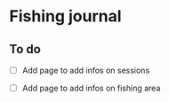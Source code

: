 # Fishing journal

## To do

- [ ] Add page to add infos on sessions
- [ ] Add page to add infos on fishing area

